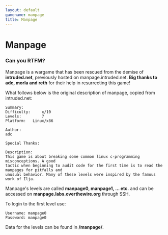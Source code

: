 ```yaml
---
layout: default
gamename: manpage
title: Manpage
---
```


Manpage
=======

### Can you RTFM?

Manpage is a wargame that has been rescued from the demise of
**intruded.net**, previously hosted on manpage.intruded.net. **Big
thanks to adc, morla and reth** for their help in resurrecting this
game!

What follows below is the original description of manpage, copied from
intruded.net:

    Summary:
    Difficulty:     x/10
    Levels:         7
    Platform:   Linux/x86

    Author:
    adc

    Special Thanks:

    Description:
    This game is about breaking some common linux c-programming misconceptions. A good
    tactic when beginning to audit code for the first time is to read the manpages for pitfalls and 
    unusual behavior. Many of these levels were inspired by the famous work of Ilja.

Manpage's levels are called **manpage0, manpage1, ... etc.** and can be
accessed on **manpage.labs.overthewire.org** through SSH.

To login to the first level use:

    Username: manpage0
    Password: manpage0

Data for the levels can be found in **/manpage/**.
